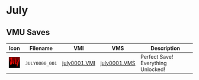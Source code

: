 # July

## VMU Saves

| Icon | Filename | VMI | VMS | Description |
|------|----------|-----|-----|-------------|
| ![July](../icons/JULY0000_001.GIF) | `JULY0000_001` | [july0001.VMI](july0001.VMI) | [july0001.VMS](july0001.VMS) | Perfect Save! Everything Unlocked! |
